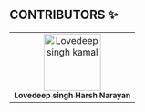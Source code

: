 ## CONTRIBUTORS ✨

<table>
  <!-- Use not more than 7 entries in a single Row -->
  <tr>
    <td align="center">
        <a href="https://github.com/ankitsangwan1999">
            <img src="https://avatars.githubusercontent.com/u/34393512?v=4" width="100px;" alt="Lovedeep singh kamal"/>
            <br />
            <sub>
                <b>Lovedeep singh </b>
                <b>Harsh Narayan</b>
            </sub>
        </a>
        <br />
    </td>
  </tr>
  
  
</table>

